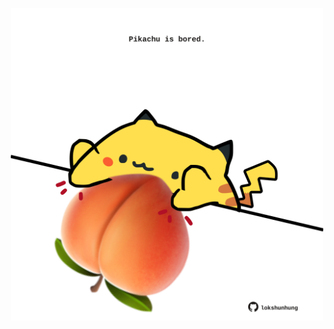 <!-- built at 09/01/2022, 23:01:12 UTC -->
<p align="center">
  <img width="500" height="500" src="./ReadmeImage.svg">
</p>
